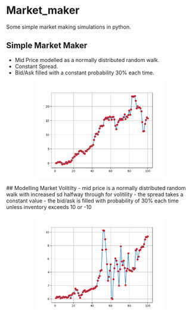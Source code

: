 # Market_maker
Some simple market making simulations in python.
## Simple Market Maker
- Mid Price modelled as a normally distributed random walk.
- Constant Spread.
- Bid/Ask filled with a constant probability 30% each time.
<p align="center">
  <img src="results2.png" alt="PnL of simple market maker" width="350" />
</p>
## Modelling Market Volitilty
- mid price is a normally distributed random walk with increased sd halfway through for volitility
- the spread takes a constant value
- the bid/ask is filled with probability of 30% each time unless inventory exceeds 10 or -10
<p align="center">
  <img src="results1.png" alt="PnL of simple market maker" width="350" />
</p>
